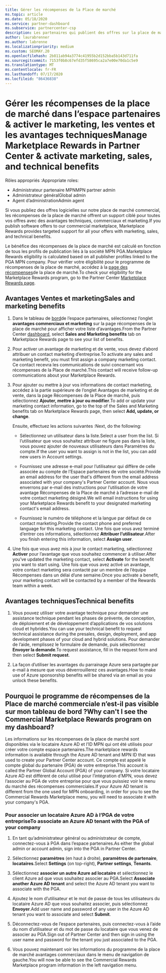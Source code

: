 ```yaml
---
title: Gérer les récompenses de la Place de marché
ms.topic: article
ms.date: 05/18/2020
ms.service: partner-dashboard
ms.subservice: partnercenter-csp
description: Les partenaires qui publient des offres sur la place de marché commerciale peuvent bénéficier d’avantages qui proposent un support marketing.
author: laurabrenner
ms.author: labrenne
ms.localizationpriority: medium
ms.custom: SEOMAY.20
ms.openlocfilehash: 2b811ab94a3774c41955b2d152bba5b143d711fa
ms.sourcegitcommit: 7153f0b8c67efd35f58695ca2a7e00e70da1c5e9
ms.translationtype: MT
ms.contentlocale: fr-FR
ms.lasthandoff: 07/17/2020
ms.locfileid: "86436838"
---
```

# <a name="manage-marketplace-rewards-in-partner-center--activate-marketing-sales-and-technical-benefits"></a><span data-ttu-id="2e055-103">Gérer les récompenses de la place de marché dans l’espace partenaires & activer le marketing, les ventes et les avantages techniques</span><span class="sxs-lookup"><span data-stu-id="2e055-103">Manage Marketplace Rewards in Partner Center & activate marketing, sales, and technical benefits</span></span>

<span data-ttu-id="2e055-104">Rôles appropriés :</span><span class="sxs-lookup"><span data-stu-id="2e055-104">Appropriate roles:</span></span>

- <span data-ttu-id="2e055-105">Administrateur partenaire MPN</span><span class="sxs-lookup"><span data-stu-id="2e055-105">MPN partner admin</span></span>
- <span data-ttu-id="2e055-106">Administrateur général</span><span class="sxs-lookup"><span data-stu-id="2e055-106">Global admin</span></span>
- <span data-ttu-id="2e055-107">Agent d’administration</span><span class="sxs-lookup"><span data-stu-id="2e055-107">Admin agent</span></span>

<span data-ttu-id="2e055-108">Si vous publiez des offres logicielles sur notre place de marché commercial, les récompenses de la place de marché offrent un support ciblé pour toutes vos offres avec des avantages techniques, commerciaux et marketing.</span><span class="sxs-lookup"><span data-stu-id="2e055-108">If you  publish software offers to our commercial marketplace, Marketplace Rewards provides targeted support for all your offers with marketing, sales, and technical benefits.</span></span>

<span data-ttu-id="2e055-109">Le bénéfice des récompenses de la place de marché est calculé en fonction de tous les profils de publication liés à la société MPN PGA.</span><span class="sxs-lookup"><span data-stu-id="2e055-109">Marketplace Rewards eligibility is calculated based on all publisher profiles linked to the PGA MPN company.</span></span> <span data-ttu-id="2e055-110">Pour vérifier votre éligibilité pour le programme de récompenses de la place de marché, accédez à la [page des récompenses](https://partner.microsoft.com/dashboard/mpn/program/commercialmarketplace)de la place de marché.</span><span class="sxs-lookup"><span data-stu-id="2e055-110">To check your eligibility for the Marketplace Rewards program, go to the Partner Center [Marketplace Rewards page](https://partner.microsoft.com/dashboard/mpn/program/commercialmarketplace).</span></span>

## <a name="sales-and-marketing-benefits"></a><span data-ttu-id="2e055-111">Avantages Ventes et marketing</span><span class="sxs-lookup"><span data-stu-id="2e055-111">Sales and marketing benefits</span></span>

1. <span data-ttu-id="2e055-112">Dans le tableau de [bord](https://partner.microsoft.com/dashboard)de l’espace partenaires, sélectionnez l’onglet **avantages commerciaux et marketing** sur la page récompenses de la place de marché pour afficher votre liste d’avantages.</span><span class="sxs-lookup"><span data-stu-id="2e055-112">From the Partner Center [dashboard](https://partner.microsoft.com/dashboard), select **Sales and Marketing benefits** tab on Marketplace Rewards page to see your list of benefits.</span></span> 

2. <span data-ttu-id="2e055-113">Pour activer un avantage de marketing et de vente, vous devez d’abord attribuer un contact marketing d’entreprise.</span><span class="sxs-lookup"><span data-stu-id="2e055-113">To activate any sales and marketing benefit, you must first assign a company marketing contact.</span></span> <span data-ttu-id="2e055-114">Ce contact recevra les communications de suivi concernant vos récompenses de la Place de marché.</span><span class="sxs-lookup"><span data-stu-id="2e055-114">This contact will receive follow-up communications about your Marketplace Rewards.</span></span>

3. <span data-ttu-id="2e055-115">Pour ajouter ou mettre à jour vos informations de contact marketing, accédez à la partie supérieure de l’onglet Avantages de marketing et de vente, dans la page Récompenses de la Place de marché, puis sélectionnez **Ajouter, mettre à jour ou modifier**.</span><span class="sxs-lookup"><span data-stu-id="2e055-115">To add or update your marketing contact information, go to the top of the Sales and Marketing benefits tab on Marketplace Rewards page, then select **Add, update, or change**.</span></span> 

   <span data-ttu-id="2e055-116">Ensuite, effectuez les actions suivantes :</span><span class="sxs-lookup"><span data-stu-id="2e055-116">Next, do the following:</span></span>

   - <span data-ttu-id="2e055-117">Sélectionnez un utilisateur dans la liste.</span><span class="sxs-lookup"><span data-stu-id="2e055-117">Select a user from the list.</span></span> <span data-ttu-id="2e055-118">Si l’utilisateur que vous souhaitez attribuer ne figure pas dans la liste, vous pouvez ajouter de nouveaux utilisateurs dans Paramètres du compte.</span><span class="sxs-lookup"><span data-stu-id="2e055-118">If the user you want to assign is not in the list, you can add new users in Account settings.</span></span>

   - <span data-ttu-id="2e055-119">Fournissez une adresse e-mail pour l’utilisateur qui diffère de celle associée au compte de l’Espace partenaires de votre société.</span><span class="sxs-lookup"><span data-stu-id="2e055-119">Provide an email address for the user that's different from the email address associated with your company's Partner Center account.</span></span> <span data-ttu-id="2e055-120">Nous vous enverrons par e-mail des instructions pour l’utilisation de votre avantage Récompenses de la Place de marché à l’adresse e-mail de votre contact marketing désigné.</span><span class="sxs-lookup"><span data-stu-id="2e055-120">We will email instructions for using your Marketplace Rewards benefit to your designated marketing contact's email address.</span></span>

   - <span data-ttu-id="2e055-121">Fournissez le numéro de téléphone et la langue par défaut de ce contact marketing.</span><span class="sxs-lookup"><span data-stu-id="2e055-121">Provide the contact phone and preferred language for this marketing contact.</span></span> <span data-ttu-id="2e055-122">Une fois que vous avez terminé d’entrer ces informations, sélectionnez **Attribuer l’utilisateur**.</span><span class="sxs-lookup"><span data-stu-id="2e055-122">After you finish entering this information, select **Assign user**.</span></span>

4. <span data-ttu-id="2e055-123">Une fois que vous avez mis à jour le contact marketing, sélectionnez **Activer** pour l’avantage que vous souhaitez commencer à utiliser.</span><span class="sxs-lookup"><span data-stu-id="2e055-123">After you’ve updated the marketing contact, select **Activate** for the benefit you want to start using.</span></span> <span data-ttu-id="2e055-124">Une fois que vous avez activé un avantage, votre contact marketing sera contacté par un membre de l’équipe Récompenses dans un délai d’une semaine.</span><span class="sxs-lookup"><span data-stu-id="2e055-124">Once you activate a benefit, your marketing contact will be contacted by a member of the Rewards team within a week.</span></span>

## <a name="technical-benefits"></a><span data-ttu-id="2e055-125">Avantages techniques</span><span class="sxs-lookup"><span data-stu-id="2e055-125">Technical benefits</span></span>

1. <span data-ttu-id="2e055-126">Vous pouvez utiliser votre avantage technique pour demander une assistance technique pendant les phases de prévente, de conception, de déploiement et de développement d’applications de vos solutions cloud et hybrides.</span><span class="sxs-lookup"><span data-stu-id="2e055-126">You can use your technical benefit to request technical assistance during the presales, design, deployment, and app development phases of your cloud and hybrid solutions.</span></span> <span data-ttu-id="2e055-127">Pour demander de l’aide, remplissez le formulaire de demande, puis sélectionnez **Envoyer la demande**.</span><span class="sxs-lookup"><span data-stu-id="2e055-127">To request assistance, fill in the request form and then select **Submit request**.</span></span>

2. <span data-ttu-id="2e055-128">La façon d’utiliser les avantages du parrainage Azure sera partagée par e-mail à mesure que vous déverrouillerez ces avantages.</span><span class="sxs-lookup"><span data-stu-id="2e055-128">How to make use of Azure sponsorship benefits will be shared via an email as you unlock these benefits.</span></span>

## <a name="why-cant-i-see-the-commercial-marketplace-rewards-program-on-my-dashboard"></a><span data-ttu-id="2e055-129">Pourquoi le programme de récompenses de la Place de marché commerciale n’est-il pas visible sur mon tableau de bord ?</span><span class="sxs-lookup"><span data-stu-id="2e055-129">Why can't I see the Commercial Marketplace Rewards program on my dashboard?</span></span>

<span data-ttu-id="2e055-130">Les informations sur les récompenses de la place de marché sont disponibles via le locataire Azure AD et l’ID MPN qui ont été utilisés pour créer votre compte espace partenaires.</span><span class="sxs-lookup"><span data-stu-id="2e055-130">The marketplace rewards information is available through the Azure AD tenant and MPN ID that was used to create your Partner Center account.</span></span> <span data-ttu-id="2e055-131">Ce compte est appelé le compte global du partenaire (PGA) de votre entreprise.</span><span class="sxs-lookup"><span data-stu-id="2e055-131">This account is called the Partner Global Account (PGA) of your company.</span></span> <span data-ttu-id="2e055-132">Si votre locataire Azure AD est différent de celui utilisé pour l’intégration d’MPN, vous devez l’associer au PGA de votre entreprise pour que vous puissiez voir le menu du marché des récompenses commerciales.</span><span class="sxs-lookup"><span data-stu-id="2e055-132">If your Azure AD tenant is different from the  one used for MPN onboarding, in order for you to see the Commercial Rewards Marketplace menu, you will need to associate it with your company's PGA.</span></span>

### <a name="to-associate-an-azure-ad-tenant-with-the-pga-of-your-company"></a><span data-ttu-id="2e055-133">Pour associer un locataire Azure AD à l’PGA de votre entreprise</span><span class="sxs-lookup"><span data-stu-id="2e055-133">To associate an Azure AD tenant with the PGA of your company</span></span>

1. <span data-ttu-id="2e055-134">En tant qu’administrateur général ou administrateur de compte, connectez-vous à PGA dans l’espace partenaires.</span><span class="sxs-lookup"><span data-stu-id="2e055-134">As either the global admin or account admin, sign into the PGA in Partner Center.</span></span>

2. <span data-ttu-id="2e055-135">Sélectionnez **paramètres** (en haut à droite), **paramètres de partenaire**, **locataires**.</span><span class="sxs-lookup"><span data-stu-id="2e055-135">Select **Settings** (on top-right), **Partner settings**, **Tenants**.</span></span> 

3. <span data-ttu-id="2e055-136">Sélectionnez **associer un autre Azure ad locataire** et sélectionnez le client Azure ad que vous souhaitez associer au PGA.</span><span class="sxs-lookup"><span data-stu-id="2e055-136">Select **Associate another Azure AD tenant** and select the Azure AD tenant you want to associate with the PGA.</span></span>

4. <span data-ttu-id="2e055-137">Ajoutez le nom d’utilisateur et le mot de passe de tous les utilisateurs du locataire Azure AD que vous souhaitez associer, puis sélectionnez **Envoyer**.</span><span class="sxs-lookup"><span data-stu-id="2e055-137">Add user name and password of any user in the Azure AD tenant you want to associate and select **Submit**.</span></span>

5. <span data-ttu-id="2e055-138">Déconnectez-vous de l’espace partenaires, puis connectez-vous à l’aide du nom d’utilisateur et du mot de passe du locataire que vous venez de associer au PGA.</span><span class="sxs-lookup"><span data-stu-id="2e055-138">Sign out of Partner Center and then sign in using the user name and password for the tenant you just associated to the PGA.</span></span>

6. <span data-ttu-id="2e055-139">Vous pouvez maintenant voir les informations du programme de la place de marché avantages commerciaux dans le menu de navigation de gauche.</span><span class="sxs-lookup"><span data-stu-id="2e055-139">You will now be able to see the Commercial Rewards Marketplace program information in the left navigation menu.</span></span>

